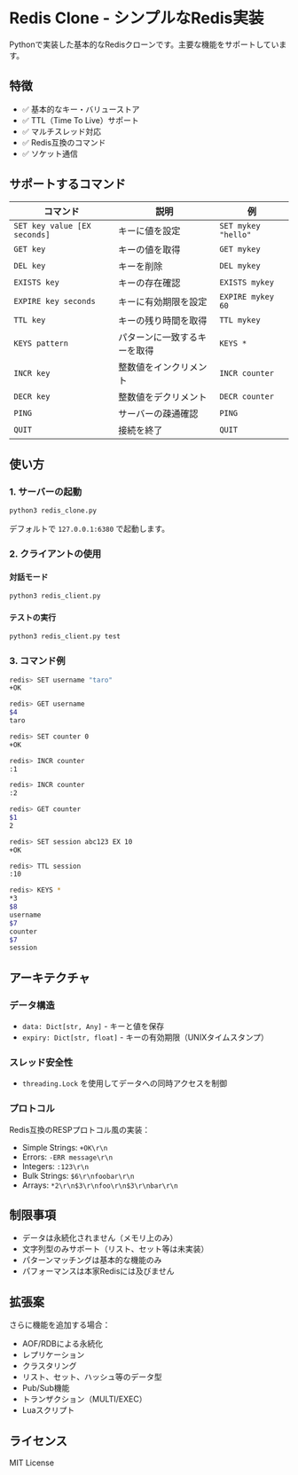 # Redis Clone - シンプルなRedis実装

Pythonで実装した基本的なRedisクローンです。主要な機能をサポートしています。

## 特徴

- ✅ 基本的なキー・バリューストア
- ✅ TTL（Time To Live）サポート
- ✅ マルチスレッド対応
- ✅ Redis互換のコマンド
- ✅ ソケット通信

## サポートするコマンド

| コマンド | 説明 | 例 |
|---------|------|-----|
| `SET key value [EX seconds]` | キーに値を設定 | `SET mykey "hello"` |
| `GET key` | キーの値を取得 | `GET mykey` |
| `DEL key` | キーを削除 | `DEL mykey` |
| `EXISTS key` | キーの存在確認 | `EXISTS mykey` |
| `EXPIRE key seconds` | キーに有効期限を設定 | `EXPIRE mykey 60` |
| `TTL key` | キーの残り時間を取得 | `TTL mykey` |
| `KEYS pattern` | パターンに一致するキーを取得 | `KEYS *` |
| `INCR key` | 整数値をインクリメント | `INCR counter` |
| `DECR key` | 整数値をデクリメント | `DECR counter` |
| `PING` | サーバーの疎通確認 | `PING` |
| `QUIT` | 接続を終了 | `QUIT` |

## 使い方

### 1. サーバーの起動

```bash
python3 redis_clone.py
```

デフォルトで `127.0.0.1:6380` で起動します。

### 2. クライアントの使用

#### 対話モード

```bash
python3 redis_client.py
```

#### テストの実行

```bash
python3 redis_client.py test
```

### 3. コマンド例

```bash
redis> SET username "taro"
+OK

redis> GET username
$4
taro

redis> SET counter 0
+OK

redis> INCR counter
:1

redis> INCR counter
:2

redis> GET counter
$1
2

redis> SET session abc123 EX 10
+OK

redis> TTL session
:10

redis> KEYS *
*3
$8
username
$7
counter
$7
session
```

## アーキテクチャ

### データ構造

- `data: Dict[str, Any]` - キーと値を保存
- `expiry: Dict[str, float]` - キーの有効期限（UNIXタイムスタンプ）

### スレッド安全性

- `threading.Lock` を使用してデータへの同時アクセスを制御

### プロトコル

Redis互換のRESPプロトコル風の実装：
- Simple Strings: `+OK\r\n`
- Errors: `-ERR message\r\n`
- Integers: `:123\r\n`
- Bulk Strings: `$6\r\nfoobar\r\n`
- Arrays: `*2\r\n$3\r\nfoo\r\n$3\r\nbar\r\n`

## 制限事項

- データは永続化されません（メモリ上のみ）
- 文字列型のみサポート（リスト、セット等は未実装）
- パターンマッチングは基本的な機能のみ
- パフォーマンスは本家Redisには及びません

## 拡張案

さらに機能を追加する場合：
- AOF/RDBによる永続化
- レプリケーション
- クラスタリング
- リスト、セット、ハッシュ等のデータ型
- Pub/Sub機能
- トランザクション（MULTI/EXEC）
- Luaスクリプト

## ライセンス

MIT License
